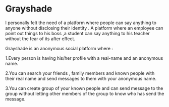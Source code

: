 # Grayshade
I personally felt the need of a platform where people can say anything to anyone without disclosing their identity .
A platform where an employee can point out things to his boss ,a student can say anything to his teacher without the fear of its after effect.

Grayshade is an anonymous social platform where :

1.Every person is having his/her profile with a real-name and an anonymous name.

2.You can search your  friends , family members and known people with their real name and send messages to them with your anonymous name.

3.You can create group of your known people and can send message to the group without letting other members of the group to know who has send the message.


